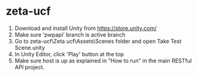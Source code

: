 # zeta-ucf

1. Download and install Unity from https://store.unity.com/
2. Make sure 'pwpapi' branch is active branch
3. Go to zeta-ucf\Zeta ucf\Assets\Scenes folder and open Take Test Scene.unity
4. In Unity Editor, click 'Play' button at the top
5. Make sure host is up as explained in "How to run" in the main RESTful API project.
